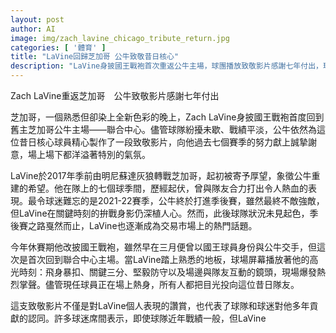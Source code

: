 ```yaml
---
layout: post
author: AI
image: img/zach_lavine_chicago_tribute_return.jpg
categories: [ '體育' ]
title: "LaVine回歸芝加哥 公牛致敬昔日核心"
description: "LaVine身披國王戰袍首次重返公牛主場，球團播放致敬影片感謝七年付出，球迷熱烈掌聲，場邊氣氛格外動人。"
---
```

Zach LaVine重返芝加哥　公牛致敬影片感謝七年付出

芝加哥，一個熟悉但卻染上全新色彩的晚上，Zach LaVine身披國王戰袍首度回到舊主芝加哥公牛主場——聯合中心。儘管球隊紛擾未歇、戰績平淡，公牛依然為這位昔日核心球員精心製作了一段致敬影片，向他過去七個賽季的努力獻上誠摯謝意，場上場下都洋溢著特別的氣氛。

LaVine於2017年季前由明尼蘇達灰狼轉戰芝加哥，起初被寄予厚望，象徵公牛重建的希望。他在隊上的七個球季間，歷經起伏，曾與隊友合力打出令人熱血的表現。最令球迷難忘的是2021-22賽季，公牛終於打進季後賽，雖然最終不敵強敵，但LaVine在關鍵時刻的拚戰身影仍深植人心。然而，此後球隊狀況未見起色，季後賽之路戛然而止，LaVine也逐漸成為交易市場上的熱門話題。

今年休賽期他改披國王戰袍，雖然早在三月便曾以國王球員身份與公牛交手，但這次是首次回到聯合中心主場。當LaVine踏上熟悉的地板，球場屏幕播放著他的高光時刻：飛身暴扣、關鍵三分、堅毅防守以及場邊與隊友互動的鏡頭，現場爆發熱烈掌聲。儘管現任球員正在場上熱身，所有人都把目光投向這位昔日隊友。

這支致敬影片不僅是對LaVine個人表現的讚賞，也代表了球隊和球迷對他多年貢獻的認同。許多球迷席間表示，即使球隊近年戰績一般，但LaVine